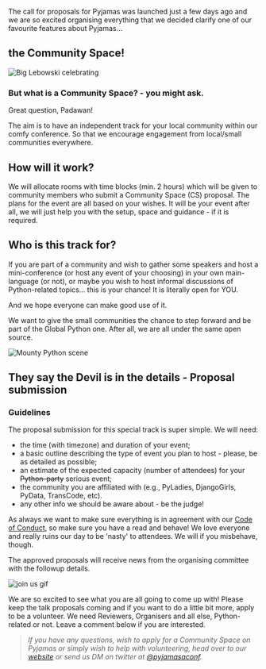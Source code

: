 The call for proposals for Pyjamas was launched just a few days ago and we are so excited organising everything that we decided clarify one of our favourite features about Pyjamas...
## the Community Space!

![Big Lebowski celebrating](https://media.giphy.com/media/tyxovVLbfZdok/giphy.gif)


### But what is a Community Space? - you might ask.

Great question, Padawan!

The aim is to have an independent track for your local community within our comfy conference. So that we encourage engagement from local/small communities everywhere.

## How will it work?

We will allocate rooms with time blocks (min. 2 hours) which will be given to community members who submit a Community Space (CS) proposal.
The plans for the event are all based on your wishes. It will be your event after all, we will just help you with the setup, space and guidance - if it is required.

## Who is this track for?

If you are part of a community and wish to gather some speakers and host a mini-conference (or host any event of your choosing) in your own main-language (or not), or maybe you wish to host informal discussions of Python-related topics... this is your chance!
It is literally open for YOU.

And we hope everyone can make good use of it.

We want to give the small communities the chance to step forward and be part of the Global Python one. After all, we are all under the same open source.

![Mounty Python scene](https://media.giphy.com/media/UZQQ0yZtq5Ihq/giphy.gif)


## They say the Devil is in the details - Proposal submission
### Guidelines

The proposal submission for this special track is super simple. We will need:

  - the time (with timezone) and duration of your event;
  - a basic outline describing the type of event you plan to host - please, be as detailed as possible;
  - an estimate of the expected capacity (number of attendees) for your ~~Python-party~~ serious event;
  - the community you are affiliated with (e.g., PyLadies, DjangoGirls, PyData, TransCode, etc).
  - any other info we should be aware about - be the judge!

As always we want to make sure everything is in agreement with our [Code of Conduct](https://pyjamas.live/coc/), so make sure you have a read and behave! We love everyone and really ruins our day to be 'nasty' to attendees. We will if you misbehave, though.

The approved proposals will receive news from the organising committee with the followup details.

![join us gif](https://media.giphy.com/media/WsMBa68UUh86q2SR0d/giphy.gif)


We are so excited to see what you are all going to come up with! Please keep the talk proposals coming and if you want to do a little bit more, apply to be a volunteer. We need Reviewers, Organisers and all else, Python-related or not.
Leave a comment below if you are interested.


> _If you have any questions, wish to apply for a Community Space on Pyjamas or simply wish to help with volunteering, head over to our [website](https://pyjamas.live) or send us DM on twitter at [@pyjamasaconf](http://twitter.com/PyjamasConf)._